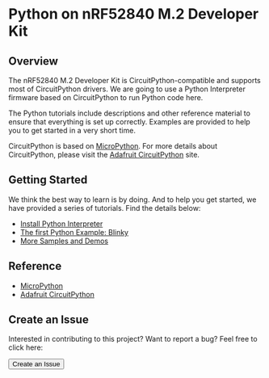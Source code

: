 # Python on nRF52840 M.2 Developer Kit

## Overview

The nRF52840 M.2 Developer Kit is CircuitPython-compatible and supports most of CircuitPython drivers.
We are going to use a Python Interpreter firmware based on CircuitPython to run Python code here.

The Python tutorials include descriptions and other reference material to ensure that everything is set up correctly. Examples are provided to help you to get started in a very short time.

CircuitPython is based on [MicroPython](https://micropython.org/). For more details about CircuitPython, please visit the [Adafruit CircuitPython](https://circuitpython.readthedocs.io/) site.

## Getting Started

We think the best way to learn is by doing. And to help you get started, we have provided a series of tutorials. Find the details below:

* [Install Python Interpreter](install.md)
* [The first Python Example: Blinky](examples/blinky.md)
* [More Samples and Demos](examples/index.md)

## Reference

* [MicroPython](http://micropython.org/)
* [Adafruit CircuitPython](https://circuitpython.readthedocs.io/)

## Create an Issue

Interested in contributing to this project? Want to report a bug? Feel free to click here:

<a href="https://github.com/makerdiary/nrf52840-m2-devkit/issues/new?title=Python:%20%3Ctitle%3E"><button data-md-color-primary="red-bud"><i class="fa fa-github"></i> Create an Issue</button></a>
